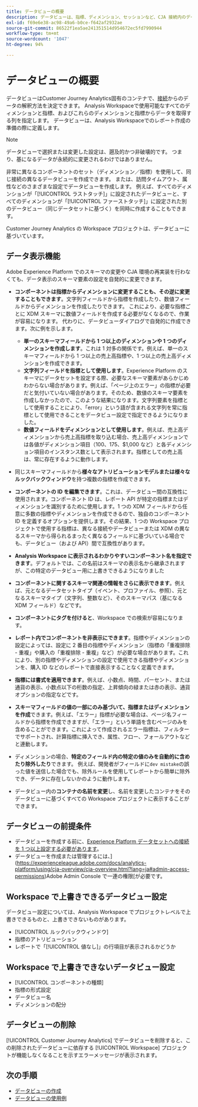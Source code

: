 ```yaml
---
title: データビューの概要
description: データビューは、指標、ディメンション、セッションなど、CJA 接続内のデータの要素を解釈する方法を指定します。
exl-id: f69e6e38-ac98-49a6-b0ce-f642af2932ae
source-git-commit: 86522f1ea5ae241351514d954672ec5fd7990944
workflow-type: tm+mt
source-wordcount: '1047'
ht-degree: 94%

---
```


# データビューの概要

データビューはCustomer Journey Analytics固有のコンテナで、[接続](/help/connections/create-connection.md)からのデータの解釈方法を決定できます。 Analysis Workspaceで使用可能なすべてのディメンションと指標、およびこれらのディメンションと指標からデータを取得する列を指定します。 データビューは、Analysis Workspaceでのレポート作成の準備の際に定義します。

>[!NOTE]
>
>データビューで選択または変更した設定は、遡及的かつ非破壊的です。 つまり、基になるデータが永続的に変更されるわけではありません。

非常に異なるコンポーネントのセット（ディメンション／指標）を使用して、同じ接続の異なるデータビューを作成できます。 または、訪問タイムアウト、属性などのさまざまな設定でデータビューを作成します。 例えば、すべてのディメンションが「[!UICONTROL ラストタッチ]」に設定されたデータビューと、すべてのディメンションが「[!UICONTROL ファーストタッチ]」に設定された別のデータビュー（同じデータセットに基づく）を同時に作成することもできます。

Customer Journey Analytics の Workspace プロジェクトは、データビューに基づいています。

## データ表示機能

Adobe Experience Platform でのスキーマの変更や CJA 環境の再実装を行わなくても、データ表示のスキーマ要素の設定を自発的に変更できます。

* **コンポーネントは指標からディメンションに変更することも、その逆に変更することもできます**。文字列フィールドから指標を作成したり、数値フィールドからディメンションを作成したりできます。 これにより、必要な指標ごとに XDM スキーマに数値フィールドを作成する必要がなくなるので、作業が容易になります。 代わりに、データビューダイアログで自発的に作成できます。次に例を示します。
   * **単一のスキーマフィールドから 1 つ以上のディメンションや 1 つのディメンションを作成します**。これは 1 対多の関係です。例えば、単一のスキーマフィールドから 1 つ以上の売上高指標や、1 つ以上の売上高ディメンションを作成できます。
   * **文字列フィールドを指標として使用します**。Experience Platform のスキーマにデータセットを設定する際、必要なスキーマ要素があらかじめわからない場合があります。例えば、「ページ上のエラー」の指標が必要だと気付いていない場合があります。そのため、数値のスキーマ要素を作成しなかったので、このような結果になります。文字列要素を指標として使用することにより、「error」という語が含まれる文字列を常に指標として使用できることをデータビュー設定で指定できるようになりました。
   * **数値フィールドをディメンションとして使用します**。例えば、売上高ディメンションから売上高指標を取り込む場合、売上高ディメンションでは各値がディメンション項目（$100、$175、$1,000 など）と各ディメンション項目のインスタンス数として表示されます。指標としての売上高は、常に存在するように動作します。

* 同じスキーマフィールドから&#x200B;**様々なアトリビューションモデルまたは様々なルックバックウィンドウ**&#x200B;を持つ複数の指標を作成できます。

* **コンポーネントの ID を編集できます**。これは、データビュー間の互換性に使用されます。コンポーネント ID は、レポート API が特定の指標またはディメンションを識別するために使用します。1 つの XDM フィールドから任意に多数の指標やディメンションを作成できるので、独自のコンポーネント ID を定義するオプションを提供します。その結果、1 つの Workspace プロジェクトで使用する指標は、異なる接続やデータビューまたは XDM の異なるスキーマから得られるまったく異なるフィールドに基づいている場合でも、データビュー（および API）間で互換性があります。

* **Analysis Workspace に表示されるわかりやすいコンポーネント名を指定できます**。デフォルトでは、この名前はスキーマの表示名から継承されますが、この特定のデータビュー用に上書きできるようになりました

* **コンポーネントに関するスキーマ関連の情報をさらに表示できます**。例えば、元となるデータセットタイプ（イベント、プロファイル、参照）、元となるスキーマタイプ（文字列、整数など）、そのスキーマパス（基になる XDM フィールド）などです。

* **コンポーネントにタグを付けると**、Workspace での検索が容易になります。

* **レポート内でコンポーネントを非表示にできます**。指標やディメンションの設定によっては、設定に 2 番目の指標やディメンション（指標の「重複排除 - 重複」や購入の「重複排除 - 重複」など）が必要な場合があります。これにより、別の指標やディメンションの設定で使用できる指標やディメンションを、購入 ID などのレポートで直接表示することなく定義できます。

* **指標には書式を適用できます**。例えば、小数点、時間、パーセント、または通貨の表示、小数点以下の桁数の指定、上昇傾向の緑または赤の表示、通貨オプションの指定などです。

* **スキーマフィールドの値の一部にのみ基づいて、指標またはディメンションを作成**&#x200B;できます。例えば、「エラー」指標が必要な場合は、ページ名フィールドから指標を作成できますが、「エラー」という単語を含むページのみを含めることができます。これによって作成されるエラー指標は、フィルターでサポートされ、計算指標に挿入でき、属性、フロー、フォールアウトなどと連動します。

* ディメンションの場合、**特定のフィールド内の特定の値のみを自動的に含めたり除外したり**&#x200B;できます。 例えば、開発者がフィールドに`dev mistake`の誤った値を送信した場合でも、除外ルールを使用してレポートから簡単に除外でき、データに存在しないかのように動作します。

* データビュー内の&#x200B;**コンテナの名前を変更**&#x200B;し、名前を変更したコンテナをそのデータビューに基づくすべての Workspace プロジェクトに表示することができます。

## データビューの前提条件

* データビューを作成する前に、[Experience Platform データセットへの接続を 1 つ以上設定する必要があります](/help/connections/create-connection.md)。
* データビューを作成または管理するには、](https://experienceleague.adobe.com/docs/analytics-platform/using/cja-overview/cja-overview.html?lang=ja#admin-access-permissions)Adobe Admin Console で一連の権限[が必要です。

## Workspace で上書きできるデータビュー設定

データビュー設定については、Analysis Workspace でプロジェクトレベルで上書きできるものと、上書きできないものがあります。

* [!UICONTROL ルックバックウィンドウ]
* 指標のアトリビューション
* レポートで「[!UICONTROL 値なし]」の行項目が表示されるかどうか

## Workspace で上書きできないデータビュー設定

* [!UICONTROL コンポーネントの種類]
* 指標の形式設定
* データビュー名
* ディメンションの配分

## データビューの削除

[!UICONTROL Customer Journey Analytics] でデータビューを削除すると、この削除されたデータビューに依存する [!UICONTROL Workspace] プロジェクトが機能しなくなることを示すエラーメッセージが表示されます。

## 次の手順

* [データビューの作成](/help/data-views/create-dataview.md)
* [データビューの使用例](/help/data-views/data-views-usecases.md)
